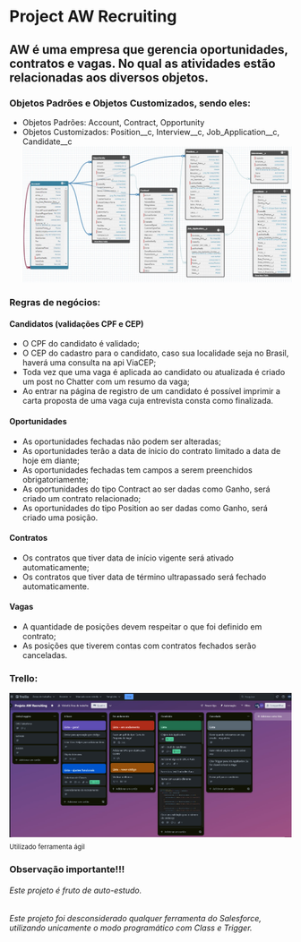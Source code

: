 # **Project AW Recruiting**

## AW é uma empresa que gerencia oportunidades, contratos e vagas. No qual as atividades estão relacionadas aos diversos objetos.

### Objetos Padrões e Objetos Customizados, sendo eles:
- Objetos Padrões: Account, Contract, Opportunity
- Objetos Customizados: Position__c, Interview__c, Job_Application__c, Candidate__c
![Schema Builder](https://github.com/MimjrJ20/orgDeveloper-AW-Recruiting/blob/main/img/img-schema_builder_all.jpg)


### Regras de negócios:
#### Candidatos (validações CPF e CEP)
- O CPF do candidato é validado;
- O CEP do cadastro para o candidato, caso sua localidade seja no Brasil, haverá uma consulta na api ViaCEP;
- Toda vez que uma vaga é aplicada ao candidato ou atualizada é criado um post no Chatter com um resumo da vaga;
- Ao entrar na página de registro de um candidato é possível imprimir a carta proposta de uma vaga cuja entrevista consta como finalizada.

#### Oportunidades
- As oportunidades fechadas não podem ser alteradas;
- As oportunidades terão a data de ínicio do contrato limitado a data de hoje em diante;
- As oportunidades fechadas tem campos a serem preenchidos obrigatoriamente;
- As oportunidades do tipo Contract ao ser dadas como Ganho, será criado um contrato relacionado;
- As oportunidades do tipo Position ao ser dadas como Ganho, será criado uma posição.

#### Contratos
- Os contratos que tiver data de início vigente será ativado automaticamente;
- Os contratos que tiver data de término ultrapassado será fechado automaticamente.

#### Vagas
- A quantidade de posições devem respeitar o que foi definido em contrato;
- As posições que tiverem contas com contratos fechados serão canceladas.


### Trello:

![Quadro do trello](https://github.com/MimjrJ20/orgDeveloper-AW-Recruiting/blob/main/img/img-trello-2.jpg)
<sub> Utilizado ferramenta ágil </sub>



### Observação importante!!!

###### Este projeto é fruto de auto-estudo.
###### Este projeto foi desconsiderado qualquer ferramenta do Salesforce, utilizando unicamente o modo programático com *Class* e *Trigger*.

